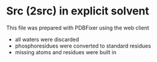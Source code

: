 # Src (2src) in explicit solvent
This file was prepared with PDBFixer using the web client
* all waters were discarded
* phosphoresidues were converted to standard residues
* missing atoms and residues were built in
